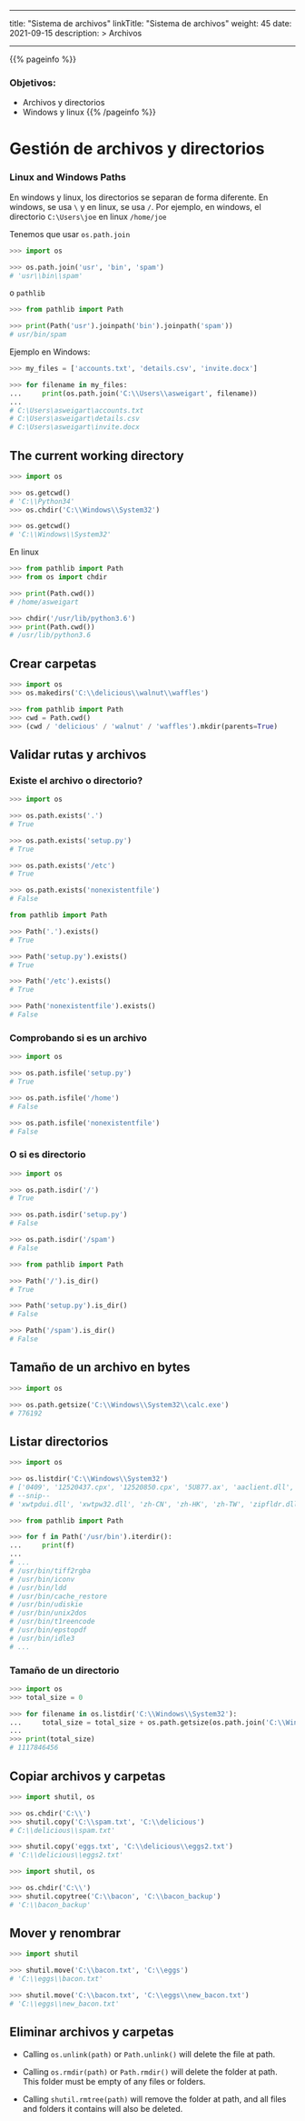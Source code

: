 
---
title: "Sistema de archivos"
linkTitle: "Sistema de archivos"
weight: 45
date: 2021-09-15
description: >
  Archivos

---

{{% pageinfo %}}
### Objetivos:
* Archivos y directorios
* Windows y linux
{{% /pageinfo %}}


# Gestión de archivos y directorios


### Linux and Windows Paths

En windows y linux, los directorios se separan de forma diferente. En windows, se usa `\` y en linux, se usa `/`. Por ejemplo, en windows, el directorio `C:\Users\joe`  en linux `/home/joe` 

Tenemos que usar `os.path.join`

```python
>>> import os

>>> os.path.join('usr', 'bin', 'spam')
# 'usr\\bin\\spam'
```

o `pathlib` 

```python
>>> from pathlib import Path

>>> print(Path('usr').joinpath('bin').joinpath('spam'))
# usr/bin/spam
```

Ejemplo en Windows:

```python
>>> my_files = ['accounts.txt', 'details.csv', 'invite.docx']

>>> for filename in my_files:
...     print(os.path.join('C:\\Users\\asweigart', filename))
...
# C:\Users\asweigart\accounts.txt
# C:\Users\asweigart\details.csv
# C:\Users\asweigart\invite.docx
```

## The current working directory


```python
>>> import os

>>> os.getcwd()
# 'C:\\Python34'
>>> os.chdir('C:\\Windows\\System32')

>>> os.getcwd()
# 'C:\\Windows\\System32'
```

En linux 

```python
>>> from pathlib import Path
>>> from os import chdir

>>> print(Path.cwd())
# /home/asweigart

>>> chdir('/usr/lib/python3.6')
>>> print(Path.cwd())
# /usr/lib/python3.6
```

## Crear carpetas


```python
>>> import os
>>> os.makedirs('C:\\delicious\\walnut\\waffles')
```

```python
>>> from pathlib import Path
>>> cwd = Path.cwd()
>>> (cwd / 'delicious' / 'walnut' / 'waffles').mkdir(parents=True)
```

## Validar rutas y archivos

### Existe el archivo o directorio?


```python
>>> import os

>>> os.path.exists('.')
# True

>>> os.path.exists('setup.py')
# True

>>> os.path.exists('/etc')
# True

>>> os.path.exists('nonexistentfile')
# False
```

```python
from pathlib import Path

>>> Path('.').exists()
# True

>>> Path('setup.py').exists()
# True

>>> Path('/etc').exists()
# True

>>> Path('nonexistentfile').exists()
# False
```

### Comprobando si es un archivo


```python
>>> import os

>>> os.path.isfile('setup.py')
# True

>>> os.path.isfile('/home')
# False

>>> os.path.isfile('nonexistentfile')
# False
```


### O si es directorio


```python
>>> import os

>>> os.path.isdir('/')
# True

>>> os.path.isdir('setup.py')
# False

>>> os.path.isdir('/spam')
# False
```



```python
>>> from pathlib import Path

>>> Path('/').is_dir()
# True

>>> Path('setup.py').is_dir()
# False

>>> Path('/spam').is_dir()
# False
```

## Tamaño de un archivo en bytes


```python
>>> import os

>>> os.path.getsize('C:\\Windows\\System32\\calc.exe')
# 776192
```

## Listar directorios

```python
>>> import os

>>> os.listdir('C:\\Windows\\System32')
# ['0409', '12520437.cpx', '12520850.cpx', '5U877.ax', 'aaclient.dll',
# --snip--
# 'xwtpdui.dll', 'xwtpw32.dll', 'zh-CN', 'zh-HK', 'zh-TW', 'zipfldr.dll']
```


```python
>>> from pathlib import Path

>>> for f in Path('/usr/bin').iterdir():
...     print(f)
...
# ...
# /usr/bin/tiff2rgba
# /usr/bin/iconv
# /usr/bin/ldd
# /usr/bin/cache_restore
# /usr/bin/udiskie
# /usr/bin/unix2dos
# /usr/bin/t1reencode
# /usr/bin/epstopdf
# /usr/bin/idle3
# ...
```

### Tamaño de un directorio

```python
>>> import os
>>> total_size = 0

>>> for filename in os.listdir('C:\\Windows\\System32'):
...     total_size = total_size + os.path.getsize(os.path.join('C:\\Windows\\System32', filename))
...
>>> print(total_size)
# 1117846456
```

## Copiar archivos y carpetas


```python
>>> import shutil, os

>>> os.chdir('C:\\')
>>> shutil.copy('C:\\spam.txt', 'C:\\delicious')
# C:\\delicious\\spam.txt'

>>> shutil.copy('eggs.txt', 'C:\\delicious\\eggs2.txt')
# 'C:\\delicious\\eggs2.txt'
```


```python
>>> import shutil, os

>>> os.chdir('C:\\')
>>> shutil.copytree('C:\\bacon', 'C:\\bacon_backup')
# 'C:\\bacon_backup'
```

## Mover y renombrar

```python
>>> import shutil

>>> shutil.move('C:\\bacon.txt', 'C:\\eggs')
# 'C:\\eggs\\bacon.txt'
```

```python
>>> shutil.move('C:\\bacon.txt', 'C:\\eggs\\new_bacon.txt')
# 'C:\\eggs\\new_bacon.txt'
```

## Eliminar archivos y carpetas

- Calling `os.unlink(path)` or `Path.unlink()` will delete the file at path.

- Calling `os.rmdir(path)` or `Path.rmdir()` will delete the folder at path. This folder must be empty of any files or folders.

- Calling `shutil.rmtree(path)` will remove the folder at path, and all files and folders it contains will also be deleted.


